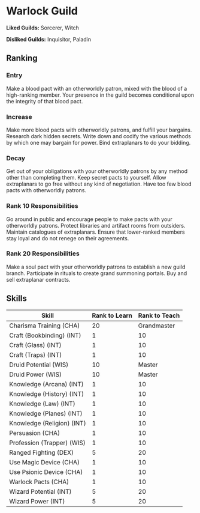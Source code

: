 # Warlock Guild

**Liked Guilds:** Sorcerer, Witch

**Disliked Guilds:** Inquisitor, Paladin

## Ranking

### Entry

Make a blood pact with an otherworldly patron, mixed with the blood of a high-ranking member. Your presence in the guild becomes conditional upon the integrity of that blood pact.

### Increase

Make more blood pacts with otherworldly patrons, and fulfill your bargains. Research dark hidden secrets. Write down and codify the various methods by which one may bargain for power. Bind extraplanars to do your bidding.

### Decay

Get out of your obligations with your otherworldly patrons by any method other than completing them. Keep secret pacts to yourself. Allow extraplanars to go free without any kind of negotiation. Have too few blood pacts with otherworldly patrons.

### Rank 10 Responsibilities

Go around in public and encourage people to make pacts with your otherworldly patrons. Protect libraries and artifact rooms from outsiders. Maintain catalogues of extraplanars. Ensure that lower-ranked members stay loyal and do not renege on their agreements.

### Rank 20 Responsibilities

Make a soul pact with your otherworldly patrons to establish a new guild branch. Participate in rituals to create grand summoning portals. Buy and sell extraplanar contracts.

## Skills

| Skill | Rank to Learn | Rank to Teach |
| ---   | ---           | ---           |
| Charisma Training (CHA) | 20 | Grandmaster
| Craft (Bookbinding) (INT) | 1 | 10
| Craft (Glass) (INT) | 1 | 10
| Craft (Traps) (INT) | 1 | 10
| Druid Potential (WIS) | 10 | Master
| Druid Power (WIS) | 10 | Master
| Knowledge (Arcana) (INT) | 1 | 10
| Knowledge (History) (INT) | 1 | 10
| Knowledge (Law) (INT) | 1 | 10
| Knowledge (Planes) (INT) | 1 | 10
| Knowledge (Religion) (INT) | 1 | 10
| Persuasion (CHA) | 1 | 10
| Profession (Trapper) (WIS) | 1 | 10
| Ranged Fighting (DEX) | 5 | 20
| Use Magic Device (CHA) | 1 | 10
| Use Psionic Device (CHA) | 1 | 10
| Warlock Pacts (CHA) | 1 | 10
| Wizard Potential (INT) | 5 | 20
| Wizard Power (INT) | 5 | 20
